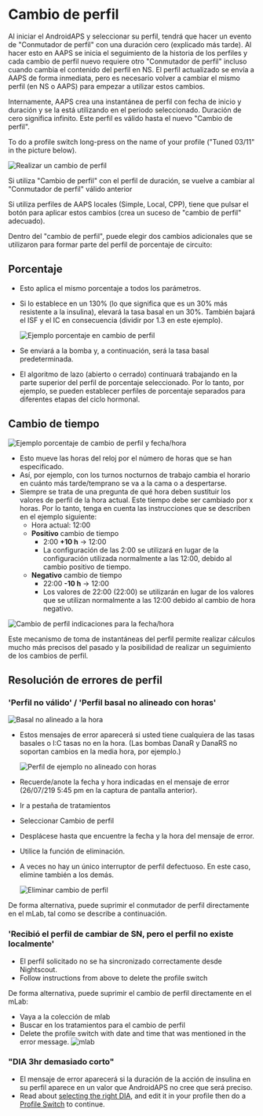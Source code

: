 # Cambio de perfil

Al iniciar el AndroidAPS y seleccionar su perfil, tendrá que hacer un evento de "Conmutador de perfil" con una duración cero (explicado más tarde). Al hacer esto en AAPS se inicia el seguimiento de la historia de los perfiles y cada cambio de perfil nuevo requiere otro "Conmutador de perfil" incluso cuando cambia el contenido del perfil en NS. El perfil actualizado se envía a AAPS de forma inmediata, pero es necesario volver a cambiar el mismo perfil (en NS o AAPS) para empezar a utilizar estos cambios.

Internamente, AAPS crea una instantánea de perfil con fecha de inicio y duración y se la está utilizando en el periodo seleccionado. Duración de cero significa infinito. Este perfil es válido hasta el nuevo "Cambio de perfil".

To do a profile switch long-press on the name of your profile ("Tuned 03/11" in the picture below).

![Realizar un cambio de perfil](../images/ProfileSwitch_HowTo.png)

Si utiliza "Cambio de perfil" con el perfil de duración, se vuelve a cambiar al "Conmutador de perfil" válido anterior

Si utiliza perfiles de AAPS locales (Simple, Local, CPP), tiene que pulsar el botón para aplicar estos cambios (crea un suceso de "cambio de perfil" adecuado).

Dentro del "cambio de perfil", puede elegir dos cambios adicionales que se utilizaron para formar parte del perfil de porcentaje de circuito:

## Porcentaje

* Esto aplica el mismo porcentaje a todos los parámetros. 
* Si lo establece en un 130% (lo que significa que es un 30% más resistente a la insulina), elevará la tasa basal en un 30%. También bajará el ISF y el IC en consecuencia (dividir por 1.3 en este ejemplo).
  
  ![Ejemplo porcentaje en cambio de perfil](../images/ProfileSwitchPercentage.png)

* Se enviará a la bomba y, a continuación, será la tasa basal predeterminada.

* El algoritmo de lazo (abierto o cerrado) continuará trabajando en la parte superior del perfil de porcentaje seleccionado. Por lo tanto, por ejemplo, se pueden establecer perfiles de porcentaje separados para diferentes etapas del ciclo hormonal.

## Cambio de tiempo

![Ejemplo porcentaje de cambio de perfil y fecha/hora](../images/ProfileSwitchTimeShift2.png)

* Esto mueve las horas del reloj por el número de horas que se han especificado. 
* Así, por ejemplo, con los turnos nocturnos de trabajo cambia el horario en cuánto más tarde/temprano se va a la cama o a despertarse.
* Siempre se trata de una pregunta de qué hora deben sustituir los valores de perfil de la hora actual. Este tiempo debe ser cambiado por x horas. Por lo tanto, tenga en cuenta las instrucciones que se describen en el ejemplo siguiente: 
  * Hora actual: 12:00
  * **Positivo** cambio de tiempo 
    * 2:00 **+10 h** -> 12:00
    * La configuración de las 2:00 se utilizará en lugar de la configuración utilizada normalmente a las 12:00, debido al cambio positivo de tiempo.
  * **Negativo** cambio de tiempo 
    * 22:00 **-10 h** -> 12:00
    * Los valores de 22:00 (22:00) se utilizarán en lugar de los valores que se utilizan normalmente a las 12:00 debido al cambio de hora negativo.

![Cambio de perfil indicaciones para la fecha/hora](../images/ProfileSwitch_PlusMinus2.png)

Este mecanismo de toma de instantáneas del perfil permite realizar cálculos mucho más precisos del pasado y la posibilidad de realizar un seguimiento de los cambios de perfil.

## Resolución de errores de perfil

### 'Perfil no válido' / 'Perfil basal no alineado con horas'

![Basal no alineado a la hora](../images/BasalNotAlignedToHours2.png)

* Estos mensajes de error aparecerá si usted tiene cualquiera de las tasas basales o I:C tasas no en la hora. (Las bombas DanaR y DanaRS no soportan cambios en la media hora, por ejemplo.)
  
  ![Perfil de ejemplo no alineado con horas](../images/ProfileNotAlignedToHours.png)

* Recuerde/anote la fecha y hora indicadas en el mensaje de error (26/07/219 5:45 pm en la captura de pantalla anterior).

* Ir a pestaña de tratamientos
* Seleccionar Cambio de perfil
* Desplácese hasta que encuentre la fecha y la hora del mensaje de error.
* Utilice la función de eliminación.
* A veces no hay un único interruptor de perfil defectuoso. En este caso, elimine también a los demás.
  
  ![Eliminar cambio de perfil](../images/PSRemove.png)

De forma alternativa, puede suprimir el conmutador de perfil directamente en el mLab, tal como se describe a continuación.

### 'Recibió el perfil de cambiar de SN, pero el perfil no existe localmente'

* El perfil solicitado no se ha sincronizado correctamente desde Nightscout.
* Follow instructions from above to delete the profile switch

De forma alternativa, puede suprimir el cambio de perfil directamente en el mLab:

* Vaya a la colección de mlab
* Buscar en los tratamientos para el cambio de perfil
* Delete the profile switch with date and time that was mentioned in the error message. ![mlab](../images/mLabDeletePS.png)

### "DIA 3hr demasiado corto"

* El mensaje de error aparecerá si la duración de la acción de insulina en su perfil aparece en un valor que AndroidAPS no cree que será preciso. 
* Read about [selecting the right DIA](https://www.diabettech.com/insulin/why-we-are-regularly-wrong-in-the-duration-of-insulin-action-dia-times-we-use-and-why-it-matters/), and edit it in your profile then do a [Profile Switch](../Usage/Profiles) to continue.